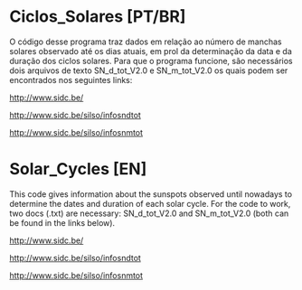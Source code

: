 # Ciclos_Solares [PT/BR]

O código desse programa traz dados em relação ao número de manchas solares observado até os dias atuais, em prol da determinação da data e da duração dos ciclos solares.
Para que o programa funcione, são necessários dois arquivos de texto SN_d_tot_V2.0 e SN_m_tot_V2.0 os quais podem ser encontrados nos seguintes links: 

http://www.sidc.be/

http://www.sidc.be/silso/infosndtot

http://www.sidc.be/silso/infosnmtot

# Solar_Cycles [EN]

This code gives information about the sunspots observed until nowadays to determine the dates and duration of each solar cycle. For the code to work, two docs (.txt) are necessary: SN_d_tot_V2.0 and SN_m_tot_V2.0 (both can be found in the links below).

http://www.sidc.be/

http://www.sidc.be/silso/infosndtot

http://www.sidc.be/silso/infosnmtot
